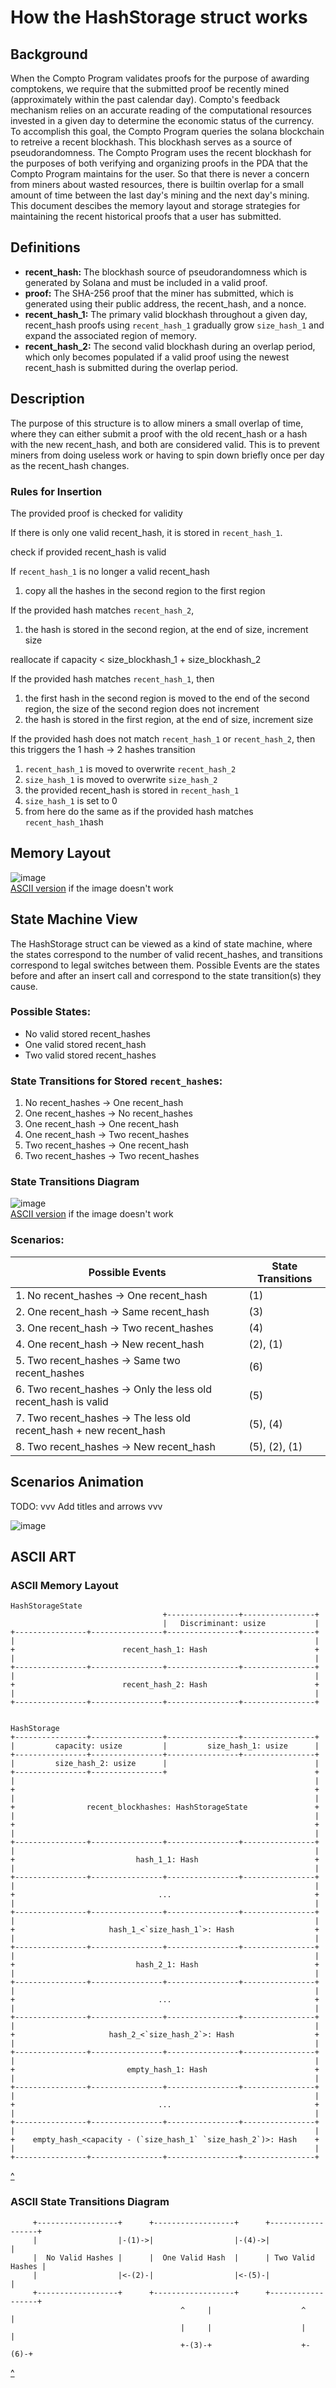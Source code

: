 # How the HashStorage struct works

## Background

When the Compto Program validates proofs for the purpose of awarding comptokens, we require that the submitted proof be recently mined (approximately within the past calendar day).
Compto's feedback mechanism relies on an accurate reading of the computational resources invested in a given day to determine the economic status of the currency.
To accomplish this goal, the Compto Program queries the solana blockchain to retreive a recent blockhash. This blockhash serves as a source of pseudorandomness.
The Compto Program uses the recent blockhash for the purposes of both verifying and organizing proofs in the PDA that the Compto Program maintains for the user.
So that there is never a concern from miners about wasted resources, there is builtin overlap for a small amount of time between the last day's mining and the next day's mining.
This document descibes the memory layout and storage strategies for maintaining the recent historical proofs that a user has submitted. 

## Definitions

- **recent_hash:** The blockhash source of pseudorandomness which is generated by Solana and must be included in a valid proof.
- **proof:** The SHA-256 proof that the miner has submitted, which is generated using their public address, the recent_hash, and a nonce.
- **recent_hash_1:** The primary valid blockhash throughout a given day, recent_hash proofs using `recent_hash_1` gradually grow `size_hash_1` and expand the associated region of memory.
- **recent_hash_2:** The second valid blockhash during an overlap period, which only becomes populated if a valid proof using the newest recent_hash is submitted during the overlap period.

## Description

The purpose of this structure is to allow miners a small overlap of time,
where they can either submit a proof with the old recent_hash or a hash with the new recent_hash, and both are considered valid.
This is to prevent miners from doing useless work or having to spin down briefly once per day as the recent_hash changes.

### Rules for Insertion

The provided proof is checked for validity

If there is only one valid recent_hash, it is stored in `recent_hash_1`.

check if provided recent_hash is valid

If `recent_hash_1` is no longer a valid recent_hash
 1. copy all the hashes in the second region to the first region

If the provided hash matches `recent_hash_2`, 
 1. the hash is stored in the second region, at the end of size, increment size

reallocate if capacity < size_blockhash_1 + size_blockhash_2

If the provided hash matches `recent_hash_1`, then
 1. the first hash in the second region is moved to the end of the second region, the size of the second region does not increment
 2. the hash is stored in the first region, at the end of size, increment size


If the provided hash does not match `recent_hash_1` or `recent_hash_2`, then this triggers the 1 hash -> 2 hashes transition
 1. `recent_hash_1` is moved to overwrite `recent_hash_2`
 2. `size_hash_1` is moved to overwrite `size_hash_2`
 3. the provided recent_hash is stored in `recent_hash_1`
 4. `size_hash_1` is set to 0
 5. from here do the same as if the provided hash matches `recent_hash_1`hash

## Memory Layout

![image](HashStorage_Memory_Layout.png)  
[ASCII version](#ascii-memory-layout) if the image doesn't work  

## State Machine View

The HashStorage struct can be viewed as a kind of state machine, where the states correspond
to the number of valid recent_hashes, and transitions correspond to legal switches between them.
Possible Events are the states before and after an insert call and correspond to the state
transition(s) they cause.

### Possible States:  
- No valid stored recent_hashes
- One valid stored recent_hash
- Two valid stored recent_hashes



### State Transitions for Stored `recent_hash`es:  
 1. No recent_hashes -> One recent_hash  
 2. One recent_hashes -> No recent_hashes  
 3. One recent_hash -> One recent_hash  
 4. One recent_hash -> Two recent_hashes 
 5. Two recent_hashes -> One recent_hash  
 6. Two recent_hashes -> Two recent_hashes

### State Transitions Diagram

![image](proof_flow.drawio.png)  
[ASCII version](#ascii-state-transitions-diagram) if the image doesn't work  

### Scenarios:
| Possible Events                                                    | State Transitions |
|--------------------------------------------------------------------|-------------------|
| 1. No recent_hashes -> One recent_hash                             | (1)               |
| 2. One recent_hash -> Same recent_hash                             | (3)               |
| 3. One recent_hash -> Two recent_hashes                            | (4)               |
| 4. One recent_hash -> New recent_hash                              | (2), (1)          |
| 5. Two recent_hashes -> Same two recent_hashes                     | (6)               |
| 6. Two recent_hashes -> Only the less old recent_hash is valid     | (5)               |
| 7. Two recent_hashes -> The less old recent_hash + new recent_hash | (5), (4)          |
| 8. Two recent_hashes -> New recent_hash                            | (5), (2), (1)     |

## Scenarios Animation

TODO: vvv Add titles and arrows vvv

![image](HashStorage.gif)  

## ASCII ART

### ASCII Memory Layout

```
HashStorageState
                                  +----------------+----------------+
                                  |   Discriminant: usize           |
+----------------+----------------+----------------+----------------+
|                                                                   |
+                        recent_hash_1: Hash                        +
|                                                                   |
+----------------+----------------+----------------+----------------+
|                                                                   |
+                        recent_hash_2: Hash                        +
|                                                                   |
+----------------+----------------+----------------+----------------+


HashStorage
+----------------+----------------+----------------+----------------+
|         capacity: usize         |         size_hash_1: usize      |
+----------------+----------------+----------------+----------------+
|         size_hash_2: usize      |                                 |
+----------------+----------------+                                 +
|                                                                   |
+                                                                   +
|                                                                   |
+                recent_blockhashes: HashStorageState               +
|                                                                   |
+                                                                   +
|                                                                   |
+----------------+----------------+----------------+----------------+
|                                                                   |
+                           hash_1_1: Hash                          +
|                                                                   |
+----------------+----------------+----------------+----------------+
|                                                                   |
+                                ...                                +
|                                                                   |
+----------------+----------------+----------------+----------------+
|                                                                   |
+                     hash_1_<`size_hash_1`>: Hash                  +
|                                                                   |
+----------------+----------------+----------------+----------------+
|                                                                   |
+                           hash_2_1: Hash                          +
|                                                                   |
+----------------+----------------+----------------+----------------+
|                                                                   |
+                                ...                                +
|                                                                   |
+----------------+----------------+----------------+----------------+
|                                                                   |
+                     hash_2_<`size_hash_2`>: Hash                  +
|                                                                   |
+----------------+----------------+----------------+----------------+
|                                                                   |
+                         empty_hash_1: Hash                        +
|                                                                   |
+----------------+----------------+----------------+----------------+
|                                                                   |
+                                ...                                +
|                                                                   |
+----------------+----------------+----------------+----------------+
|                                                                   |
+    empty_hash_<capacity - (`size_hash_1` `size_hash_2`)>: Hash    +
|                                                                   |
+----------------+----------------+----------------+----------------+
```
[^](#memory-layout)  

### ASCII State Transitions Diagram
```
     +------------------+      +------------------+      +------------------+
     |                  |-(1)->|                  |-(4)->|                  |
     |  No Valid Hashes |      |  One Valid Hash  |      | Two Valid Hashes |
     |                  |<-(2)-|                  |<-(5)-|                  |
     +------------------+      +------------------+      +------------------+
                                      ^     |                    ^     |     
                                      |     |                    |     |     
                                      +-(3)-+                    +-(6)-+     
```
[^](#state-transitions-diagram)  